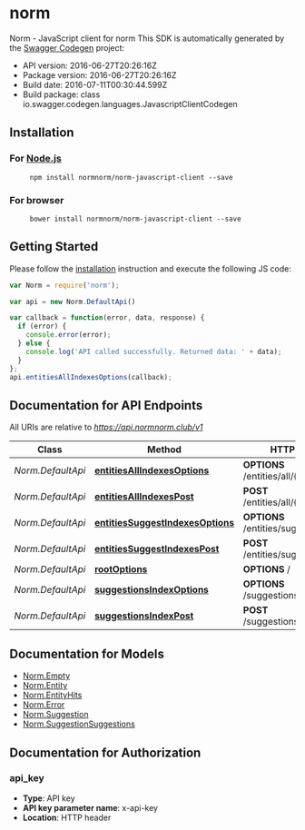 # norm

Norm - JavaScript client for norm
This SDK is automatically generated by the [Swagger Codegen](https://github.com/swagger-api/swagger-codegen) project:

- API version: 2016-06-27T20:26:16Z
- Package version: 2016-06-27T20:26:16Z
- Build date: 2016-07-11T00:30:44.599Z
- Build package: class io.swagger.codegen.languages.JavascriptClientCodegen

## Installation

### For [Node.js](https://nodejs.org/)

```shell
     npm install normnorm/norm-javascript-client --save
```

### For browser

```shell
     bower install normnorm/norm-javascript-client --save
```

## Getting Started

Please follow the [installation](#installation) instruction and execute the following JS code:

```javascript
var Norm = require('norm');

var api = new Norm.DefaultApi()

var callback = function(error, data, response) {
  if (error) {
    console.error(error);
  } else {
    console.log('API called successfully. Returned data: ' + data);
  }
};
api.entitiesAllIndexesOptions(callback);

```

## Documentation for API Endpoints

All URIs are relative to *https://api.normnorm.club/v1*

Class | Method | HTTP request | Description
------------ | ------------- | ------------- | -------------
*Norm.DefaultApi* | [**entitiesAllIndexesOptions**](docs/DefaultApi.md#entitiesAllIndexesOptions) | **OPTIONS** /entities/all/{indexes} | 
*Norm.DefaultApi* | [**entitiesAllIndexesPost**](docs/DefaultApi.md#entitiesAllIndexesPost) | **POST** /entities/all/{indexes} | 
*Norm.DefaultApi* | [**entitiesSuggestIndexesOptions**](docs/DefaultApi.md#entitiesSuggestIndexesOptions) | **OPTIONS** /entities/suggest/{indexes} | 
*Norm.DefaultApi* | [**entitiesSuggestIndexesPost**](docs/DefaultApi.md#entitiesSuggestIndexesPost) | **POST** /entities/suggest/{indexes} | 
*Norm.DefaultApi* | [**rootOptions**](docs/DefaultApi.md#rootOptions) | **OPTIONS** / | 
*Norm.DefaultApi* | [**suggestionsIndexOptions**](docs/DefaultApi.md#suggestionsIndexOptions) | **OPTIONS** /suggestions/{index} | 
*Norm.DefaultApi* | [**suggestionsIndexPost**](docs/DefaultApi.md#suggestionsIndexPost) | **POST** /suggestions/{index} | 


## Documentation for Models

 - [Norm.Empty](docs/Empty.md)
 - [Norm.Entity](docs/Entity.md)
 - [Norm.EntityHits](docs/EntityHits.md)
 - [Norm.Error](docs/Error.md)
 - [Norm.Suggestion](docs/Suggestion.md)
 - [Norm.SuggestionSuggestions](docs/SuggestionSuggestions.md)


## Documentation for Authorization


### api_key

- **Type**: API key
- **API key parameter name**: x-api-key
- **Location**: HTTP header

